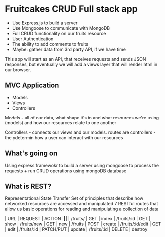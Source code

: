 # Fruitcakes CRUD Full stack app

- Use Express.js to build a server
- Use Mongoose to communicate with MongoDB
- Full CRUD functionality on our fruits resource
- User Authentication 
- The ability to add comments to fruits
- Maybe: gather data from 3rd party API, if we have time


This app will start as an API, that receives requests and sends JSON responses, but eventually we will add a views layer that will render html in our browser.


## MVC Application
- Models
- Views
- Controllers

Models - all of our data, what shape it's in and what resources we're using (models) and how our resources relate to  one another


Controllers - connects our views and our models. 
routes are controllers - the ydetermin how a user can interact with our resources

## What's going on

Using express framewokr to build a server 
using mongoose to process the requests + run CRUD operations using mongoDB database


## What is REST?

Representational State Transfer
Set of principles that describe how networked resources are accessed and manipulated
7 RESTful routes that allow us basic operations for reading and manipulating a collection of data

| URL                | REQUEST    | ACTION
|____________________|____________|________
| /fruits/           | GET        | index
| /fruits/:id        | GET        | show
| /fruits/new        | GET        | new
| /fruits            | POST       | create
| /fruits/:id/edit   | GET        | edit 
| /fruits/:id        | PATCH/PUT  | update
| /fruits/:id        | DELETE     | destroy